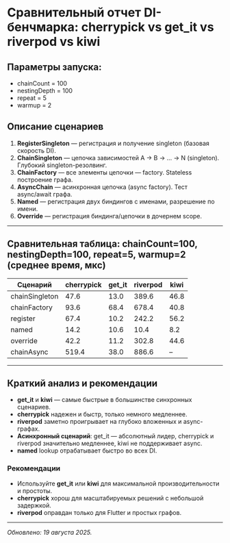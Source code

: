 # Сравнительный отчет DI-бенчмарка: cherrypick vs get_it vs riverpod vs kiwi

## Параметры запуска:
- chainCount = 100
- nestingDepth = 100
- repeat = 5
- warmup = 2

## Описание сценариев

1. **RegisterSingleton** — регистрация и получение singleton (базовая скорость DI).
2. **ChainSingleton** — цепочка зависимостей A → B → ... → N (singleton). Глубокий singleton-резолвинг.
3. **ChainFactory** — все элементы цепочки — factory. Stateless построение графа.
4. **AsyncChain** — асинхронная цепочка (async factory). Тест async/await графа.
5. **Named** — регистрация двух биндингов с именами, разрешение по имени.
6. **Override** — регистрация биндинга/цепочки в дочернем scope.

---

## Сравнительная таблица: chainCount=100, nestingDepth=100, repeat=5, warmup=2 (среднее время, мкс)

| Сценарий         | cherrypick | get_it | riverpod | kiwi |
|------------------|------------|--------|----------|------|
| chainSingleton   | 47.6       | 13.0   | 389.6    | 46.8 |
| chainFactory     | 93.6       | 68.4   | 678.4    | 40.8 |
| register         | 67.4       | 10.2   | 242.2    | 56.2 |
| named            | 14.2       | 10.6   | 10.4     | 8.2  |
| override         | 42.2       | 11.2   | 302.8    | 44.6 |
| chainAsync       | 519.4      | 38.0   | 886.6    | –    |

---

## Краткий анализ и рекомендации

- **get_it** и **kiwi** — самые быстрые в большинстве синхронных сценариев.
- **cherrypick** надежен и быстр, только немного медленнее.
- **riverpod** заметно проигрывает на глубоко вложенных и async-графах.
- **Асинхронный сценарий**: get_it — абсолютный лидер, cherrypick и riverpod значительно медленнее, kiwi не поддерживает async.
- **named** lookup отрабатывает быстро во всех DI.

### Рекомендации
- Используйте **get_it** или **kiwi** для максимальной производительности и простоты.
- **cherrypick** хорош для масштабируемых решений с небольшой задержкой.
- **riverpod** оправдан только для Flutter и простых графов.

---

_Обновлено: 19 августа 2025._
